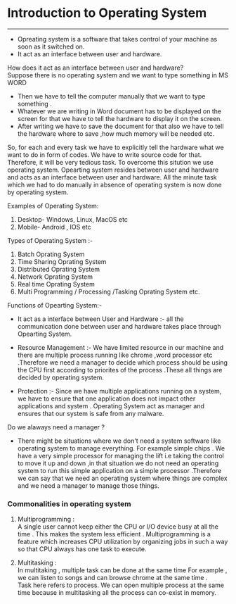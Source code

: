 # **Introduction to Operating System**
---
* Opreating system is a software that takes control of your machine as soon as it switched on.
* It act as an interface between user and hardware.

How does it act as an interface between user and hardware? <br>
Suppose there is no operating system and we want to type something in MS WORD 
 * Then we have to tell the computer manually that we want to type something .
 * Whatever we are writing in Word document has to be displayed on the screen for that we have to tell the hardware to display it on the screen.
 * After writing  we have to save the document for that also we have to tell the hardware where to save ,how much memory will be needed etc.<br>

So, for each and every task we have to explicitly tell the hardware what we want to do in form of codes. We have to write source code for that. Therefore, it will be very tedious task. To overcome this sitution we use operating system. Opearting system resides between user and hardware and acts as an interface between user and hardware. All the minute task which we had to do manually in absence of operating system is now done by operating system.

Examples of Operating System:<br>
<ol>
<li>Desktop- Windows, Linux, MacOS etc</li>
<li>Mobile- Android , IOS etc</li>
</ol>

Types of Operating System :-
<ol>
<li>Batch Oprating System</li>
<li>Time Sharing Oprating System</li>
<li>Distributed Oprating System</li>
<li>Network Oprating System</li>
<li>Real time Oprating System</li>
<li>Multi Programming / Processing /Tasking Oprating System etc.</li>
</ol>

Functions of Opearting System:-<br>
* It act as a interface between User and Hardware :- all the communication done between user and hardware takes place through Opearting System.

* Resource Management :- We have limited resource in our machine and there are multiple process running like chrome  ,word processor etc .Therefore we need a manager to decide which process should be using the CPU first according to priorites of the process .These all things are decided by operating system.

* Protection :- Since we have multiple applications running on a system, we have to ensure that one application does not impact other applications and system . Operating System act as manager and ensures that our system is safe from any malware.


Do we alaways need  a manager ?<br>
* There might be situations where we don't need a system software like operating system to manage everything. For example simple chips . We have a very simple processor for managing the lift i.e taking the control to move it  up and down ,in that situation we do not need an operating system to run this simple application on a simple processor .Therefore we can say that we need an operating system where things are complex and we need a manager to manage those things.

### Commonalities in operating system

1. Multiprogramming : <br>
 A single user cannot keep either the CPU or I/O device busy at all the time . This makes the system less efficient . Multiprogramming is a feature which increases CPU utilization by organizing jobs in such a way so that CPU always has one task to execute.

 2. Multitasking :<br>In multitaking , multiple task can be done at the same time For example , we can listen to songs and can browse chrome at the same time .<br>
 Task here refers to process. We can open multiple process at the same time because in multitasking all the process can co-exist in memory.

